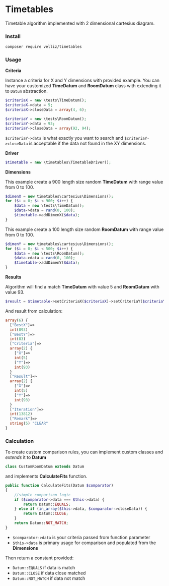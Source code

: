 # Timetables

Timetable algorithm implemented with 2 dimensional cartesius diagram.

### Install

```bash
composer require velliz/timetables
```

### Usage

**Criteria**

Instance a criteria for X and Y dimensions with provided example.
You can have your customized **TimeDatum** and **RoomDatum** class with extending it to ```Datum``` abstraction.

```php
$criteriaX = new \tests\TimeDatum();
$criteriaX->data = 5;
$criteriaX->closeData = array(4, 6);
```

```php
$criteriaY = new \tests\RoomDatum();
$criteriaY->data = 93;
$criteriaY->closeData = array(92, 94);
```

```$criteriaY->data``` is what exactly you want to search and ```$criteriaY->closeData```
is acceptable if the data not found in the XY dimensions.

**Driver**

```php
$timetable = new \timetables\TimetableDriver();
```

**Dimensions**

This example create a 900 length size random **TimeDatum** with range value from 0 to 100. 

```php
$dimenX = new timetables\cartesius\Dimensions();
for ($i = 0; $i < 900; $i++) {
    $data = new \tests\TimeDatum();
    $data->data = rand(0, 100);
    $timetable->addDimenX($data);
}
```

This example create a 100 length size random **RoomDatum** with range value from 0 to 100.

```php
$dimenY = new timetables\cartesius\Dimensions();
for ($i = 0; $i < 500; $i++) {
    $data = new \tests\RoomDatum();
    $data->data = rand(0, 100);
    $timetable->addDimenY($data);
}
```

**Results**

Algorithm will find a match **TimeDatum** with value 5 and **RoomDatum** with value 93.

```php
$result = $timetable->setCriteriaX($criteriaX)->setCriteriaY($criteriaY)->CalculateTimeTable();
```

And result from calculation:

```php
array(6) {
  ["BestX"]=>
  int(893)
  ["BestY"]=>
  int(83)
  ["Criteria"]=>
  array(2) {
    ["X"]=>
    int(5)
    ["Y"]=>
    int(93)
  }
  ["Result"]=>
  array(2) {
    ["X"]=>
    int(5)
    ["Y"]=>
    int(93)
  }
  ["Iteration"]=>
  int(13812)
  ["Remark"]=>
  string(5) "CLEAR"
}
```

### Calculation

To create custom comparison rules, you can implement custom classes and *extends* it to **Datum**

```php
class CustomRoomDatum extends Datum
```

and implements **CalculateFits** function.

```php
public function CalculateFits(Datum $comparator)
{
    //simple comparison logic
    if ($comparator->data === $this->data) {
        return Datum::EQUALS;
    } else if (in_array($this->data, $comparator->closeData)) {
        return Datum::CLOSE;
    }
    return Datum::NOT_MATCH;
}
```

* ```$comparator->data``` is your criteria passed from function parameter
* ```$this->data``` is primary usage for comparison and populated from the **Dimensions**

Then return a constant provided:

* ```Datum::EQUALS``` if data is match
* ```Datum::CLOSE``` if data close matched
* ```Datum::NOT_MATCH``` if data not match